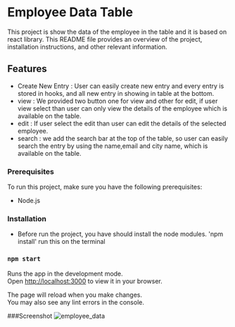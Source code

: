 # Employee Data Table

This project is show the data of the employee in the table and it is based on react library. This README file provides an overview of the project, installation instructions, and other relevant information.

## Features

- Create New Entry : User can easily create new entry and every entry is stored in hooks, and all new entry in showing in table at the bottom.
- view : We provided two button one for view and other for edit, if user view select than user can only view the details of the employee which is available on the table.
- edit : If user select the edit than user can edit the details of the selected employee.
- search : we add the search bar at the top of the table, so user can easily search the entry by using the name,email and city name, which is available on the table.

### Prerequisites

To run this project, make sure you have the following prerequisites:
- Node.js

### Installation

- Before run the project, you have should install the node modules. 'npm install' run this on the terminal

### `npm start`

Runs the app in the development mode.\
Open [http://localhost:3000](http://localhost:3000) to view it in your browser.

The page will reload when you make changes.\
You may also see any lint errors in the console.


###Screenshot
![employee_data](https://github.com/user-attachments/assets/b97722d2-9d4a-40f5-88fb-5a17d288c92a)
